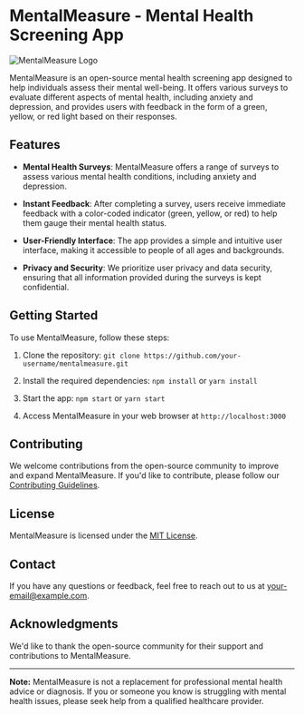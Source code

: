 # MentalMeasure - Mental Health Screening App

![MentalMeasure Logo](https://previews.dropbox.com/p/thumb/ACAef_rk-fvg7LejRfplL0gvbpUtFoVGzBU97AXJQPoQkHNbkgnMXZ9R4I1BnhPy5nqHD8RLRN3JFi3TR98mOQK72UM7oD1kfCT4gGv65Vo1_3UlD3Lz7Bwne9XiQOtDsrKqVqGwWgzivWjzCt3Dn9-9-Coa3lwFupo7GgTogo2DJIc8mOYhZsbbCna_RdS8NxH7jkhIiTJBu8cCpMer7wAYRq3p9rblHb2TzfLfedcu_z9MaG15j8cBqxCpJDiZh7rLO0hj26UTZTiiiMZmrxB-aD3wGOEQK7IREiz0z9WeFL9y9zc52IusJPw7dEp5jWrmlYTcNURwn5J9n_Sl3Ld1/p.png)

MentalMeasure is an open-source mental health screening app designed to help individuals assess their mental well-being. It offers various surveys to evaluate different aspects of mental health, including anxiety and depression, and provides users with feedback in the form of a green, yellow, or red light based on their responses.

## Features

- **Mental Health Surveys**: MentalMeasure offers a range of surveys to assess various mental health conditions, including anxiety and depression.

- **Instant Feedback**: After completing a survey, users receive immediate feedback with a color-coded indicator (green, yellow, or red) to help them gauge their mental health status.

- **User-Friendly Interface**: The app provides a simple and intuitive user interface, making it accessible to people of all ages and backgrounds.

- **Privacy and Security**: We prioritize user privacy and data security, ensuring that all information provided during the surveys is kept confidential.

## Getting Started

To use MentalMeasure, follow these steps:

1. Clone the repository: `git clone https://github.com/your-username/mentalmeasure.git`

2. Install the required dependencies: `npm install` or `yarn install`

3. Start the app: `npm start` or `yarn start`

4. Access MentalMeasure in your web browser at `http://localhost:3000`

## Contributing

We welcome contributions from the open-source community to improve and expand MentalMeasure. If you'd like to contribute, please follow our [Contributing Guidelines](CONTRIBUTING.md).

## License

MentalMeasure is licensed under the [MIT License](LICENSE).

## Contact

If you have any questions or feedback, feel free to reach out to us at your-email@example.com.

## Acknowledgments

We'd like to thank the open-source community for their support and contributions to MentalMeasure.

---

**Note:** MentalMeasure is not a replacement for professional mental health advice or diagnosis. If you or someone you know is struggling with mental health issues, please seek help from a qualified healthcare provider.
